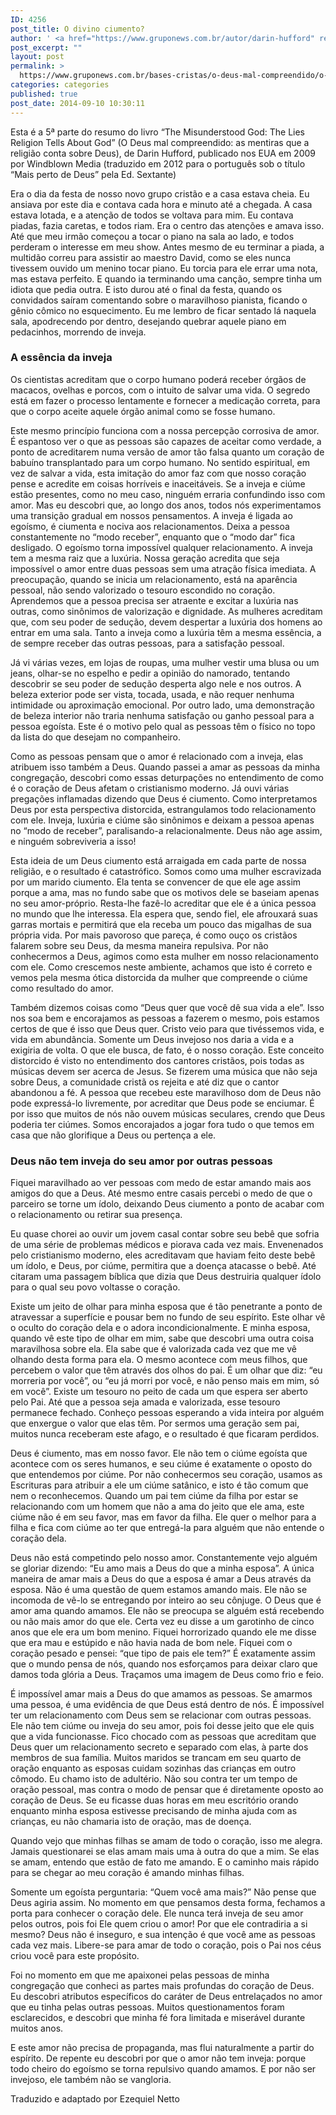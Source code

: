 ```yaml
---
ID: 4256
post_title: O divino ciumento?
author: ' <a href="https://www.gruponews.com.br/autor/darin-hufford" rel="tag">Darin Hufford</a>'
post_excerpt: ""
layout: post
permalink: >
  https://www.gruponews.com.br/bases-cristas/o-deus-mal-compreendido/o-divino-ciumento
categories: categories
published: true
post_date: 2014-09-10 10:30:11
---
```

Esta é a 5ª parte do resumo do livro “The Misunderstood God: The Lies Religion Tells About God” (O Deus mal compreendido: as mentiras que a religião conta sobre Deus), de Darin Hufford, publicado nos EUA em 2009 por Windblown Media (traduzido em 2012 para o português sob o título “Mais perto de Deus” pela Ed. Sextante)

Era o dia da festa de nosso novo grupo cristão e a casa estava cheia. Eu ansiava por este dia e contava cada hora e minuto até a chegada. A casa estava lotada, e a atenção de todos se voltava para mim. Eu contava piadas, fazia caretas, e todos riam. Era o centro das atenções e amava isso. Até que meu irmão começou a tocar o piano na sala ao lado, e todos perderam o interesse em meu show. Antes mesmo de eu terminar a piada, a multidão correu para assistir ao maestro David, como se eles nunca tivessem ouvido um menino tocar piano. Eu torcia para ele errar uma nota, mas estava perfeito. E quando ia terminando uma canção, sempre tinha um idiota que pedia outra. E isto durou até o final da festa, quando os convidados saíram comentando sobre o maravilhoso pianista, ficando o gênio cômico no esquecimento. Eu me lembro de ficar sentado lá naquela sala, apodrecendo por dentro, desejando quebrar aquele piano em pedacinhos, morrendo de inveja.
<h3>A essência da inveja</h3>
Os cientistas acreditam que o corpo humano poderá receber órgãos de macacos, ovelhas e porcos, com o intuito de salvar uma vida. O segredo está em fazer o processo lentamente e fornecer a medicação correta, para que o corpo aceite aquele órgão animal como se fosse humano.

Este mesmo princípio funciona com a nossa percepção corrosiva de amor. É espantoso ver o que as pessoas são capazes de aceitar como verdade, a ponto de acreditarem numa versão de amor tão falsa quanto um coração de babuíno transplantado para um corpo humano. No sentido espiritual, em vez de salvar a vida, esta imitação do amor faz com que nosso coração pense e acredite em coisas horríveis e inaceitáveis. Se a inveja e ciúme estão presentes, como no meu caso, ninguém erraria confundindo isso com amor. Mas eu descobri que, ao longo dos anos, todos nós experimentamos uma transição gradual em nossos pensamentos.
A inveja é ligada ao egoísmo, é ciumenta e nociva aos relacionamentos. Deixa a pessoa constantemente no “modo receber”, enquanto que o “modo dar” fica desligado. O egoísmo torna impossível qualquer relacionamento. A inveja tem a mesma raiz que a luxúria. Nossa geração acredita que seja impossível o amor entre duas pessoas sem uma atração física imediata. A preocupação, quando se inicia um relacionamento, está na aparência pessoal, não sendo valorizado o tesouro escondido no coração. Aprendemos que a pessoa precisa ser atraente e excitar a luxúria nas outras, como sinônimos de valorização e dignidade. As mulheres acreditam que, com seu poder de sedução, devem despertar a luxúria dos homens ao entrar em uma sala. Tanto a inveja como a luxúria têm a mesma essência, a de sempre receber das outras pessoas, para a satisfação pessoal.

Já vi várias vezes, em lojas de roupas, uma mulher vestir uma blusa ou um jeans, olhar-se no espelho e pedir a opinião do namorado, tentando descobrir se seu poder de sedução desperta algo nele e nos outros. A beleza exterior pode ser vista, tocada, usada, e não requer nenhuma intimidade ou aproximação emocional. Por outro lado, uma demonstração de beleza interior não traria nenhuma satisfação ou ganho pessoal para a pessoa egoísta. Este é o motivo pelo qual as pessoas têm o físico no topo da lista do que desejam no companheiro.

Como as pessoas pensam que o amor é relacionado com a inveja, elas atribuem isso também a Deus. Quando passei a amar as pessoas da minha congregação, descobri como essas deturpações no entendimento de como é o coração de Deus afetam o cristianismo moderno. Já ouvi várias pregações inflamadas dizendo que Deus é ciumento. Como interpretamos Deus por esta perspectiva distorcida, estrangulamos todo relacionamento com ele. Inveja, luxúria e ciúme são sinônimos e deixam a pessoa apenas no “modo de receber”, paralisando-a relacionalmente. Deus não age assim, e ninguém sobreviveria a isso!

Esta ideia de um Deus ciumento está arraigada em cada parte de nossa religião, e o resultado é catastrófico. Somos como uma mulher escravizada por um marido ciumento. Ela tenta se convencer de que ele age assim porque a ama, mas no fundo sabe que os motivos dele se baseiam apenas no seu amor-próprio. Resta-lhe fazê-lo acreditar que ele é a única pessoa no mundo que lhe interessa. Ela espera que, sendo fiel, ele afrouxará suas garras mortais e permitirá que ela receba um pouco das migalhas de sua própria vida. Por mais pavoroso que pareça, é como ouço os cristãos falarem sobre seu Deus, da mesma maneira repulsiva. Por não conhecermos a Deus, agimos como esta mulher em nosso relacionamento com ele. Como crescemos neste ambiente, achamos que isto é correto e vemos pela mesma ótica distorcida da mulher que compreende o ciúme como resultado do amor.

Também dizemos coisas como “Deus quer que você dê sua vida a ele”. Isso nos soa bem e encorajamos as pessoas a fazerem o mesmo, pois estamos certos de que é isso que Deus quer. Cristo veio para que tivéssemos vida, e vida em abundância. Somente um Deus invejoso nos daria a vida e a exigiria de volta. O que ele busca, de fato, é o nosso coração. Este conceito distorcido é visto no entendimento dos cantores cristãos, pois todas as músicas devem ser acerca de Jesus. Se fizerem uma música que não seja sobre Deus, a comunidade cristã os rejeita e até diz que o cantor abandonou a fé. A pessoa que recebeu este maravilhoso dom de Deus não pode expressá-lo livremente, por acreditar que Deus pode se enciumar. É por isso que muitos de nós não ouvem músicas seculares, crendo que Deus poderia ter ciúmes. Somos encorajados a jogar fora tudo o que temos em casa que não glorifique a Deus ou pertença a ele.
<h3>Deus não tem inveja do seu amor por outras pessoas</h3>
Fiquei maravilhado ao ver pessoas com medo de estar amando mais aos amigos do que a Deus. Até mesmo entre casais percebi o medo de que o parceiro se torne um ídolo, deixando Deus ciumento a ponto de acabar com o relacionamento ou retirar sua presença.

Eu quase chorei ao ouvir um jovem casal contar sobre seu bebê que sofria de uma série de problemas médicos e piorava cada vez mais. Envenenados pelo cristianismo moderno, eles acreditavam que haviam feito deste bebê um ídolo, e Deus, por ciúme, permitira que a doença atacasse o bebê. Até citaram uma passagem bíblica que dizia que Deus destruiria qualquer ídolo para o qual seu povo voltasse o coração.

Existe um jeito de olhar para minha esposa que é tão penetrante a ponto de atravessar a superfície e pousar bem no fundo de seu espírito. Este olhar vê o oculto do coração dela e o adora incondicionalmente. E minha esposa, quando vê este tipo de olhar em mim, sabe que descobri uma outra coisa maravilhosa sobre ela. Ela sabe que é valorizada cada vez que me vê olhando desta forma para ela. O mesmo acontece com meus filhos, que percebem o valor que têm através dos olhos do pai. É um olhar que diz: “eu morreria por você”, ou “eu já morri por você, e não penso mais em mim, só em você”. Existe um tesouro no peito de cada um que espera ser aberto pelo Pai. Até que a pessoa seja amada e valorizada, esse tesouro permanece fechado. Conheço pessoas esperando a vida inteira por alguém que enxergue o valor que elas têm. Por sermos uma geração sem pai, muitos nunca receberam este afago, e o resultado é que ficaram perdidos.

Deus é ciumento, mas em nosso favor. Ele não tem o ciúme egoísta que acontece com os seres humanos, e seu ciúme é exatamente o oposto do que entendemos por ciúme. Por não conhecermos seu coração, usamos as Escrituras para atribuir a ele um ciúme satânico, e isto é tão comum que nem o reconhecemos.
Quando um pai tem ciúme da filha por estar se relacionando com um homem que não a ama do jeito que ele ama, este ciúme não é em seu favor, mas em favor da filha. Ele quer o melhor para a filha e fica com ciúme ao ter que entregá-la para alguém que não entende o coração dela.

Deus não está competindo pelo nosso amor. Constantemente vejo alguém se gloriar dizendo: “Eu amo mais a Deus do que a minha esposa”. A única maneira de amar mais a Deus do que a esposa é amar a Deus através da esposa. Não é uma questão de quem estamos amando mais. Ele não se incomoda de vê-lo se entregando por inteiro ao seu cônjuge. O Deus que é amor ama quando amamos. Ele não se preocupa se alguém está recebendo ou não mais amor do que ele.
Certa vez eu disse a um garotinho de cinco anos que ele era um bom menino. Fiquei horrorizado quando ele me disse que era mau e estúpido e não havia nada de bom nele. Fiquei com o coração pesado e pensei: “que tipo de pais ele tem?” É exatamente assim que o mundo pensa de nós, quando nos esforçamos para deixar claro que damos toda glória a Deus. Traçamos uma imagem de Deus como frio e feio.

É impossível amar mais a Deus do que amamos as pessoas. Se amarmos uma pessoa, é uma evidência de que Deus está dentro de nós. É impossível ter um relacionamento com Deus sem se relacionar com outras pessoas. Ele não tem ciúme ou inveja do seu amor, pois foi desse jeito que ele quis que a vida funcionasse.
Fico chocado com as pessoas que acreditam que Deus quer um relacionamento secreto e separado com elas, à parte dos membros de sua família. Muitos maridos se trancam em seu quarto de oração enquanto as esposas cuidam sozinhas das crianças em outro cômodo. Eu chamo isto de adultério. Não sou contra ter um tempo de oração pessoal, mas contra o modo de pensar que é diretamente oposto ao coração de Deus. Se eu ficasse duas horas em meu escritório orando enquanto minha esposa estivesse precisando de minha ajuda com as crianças, eu não chamaria isto de oração, mas de doença.

Quando vejo que minhas filhas se amam de todo o coração, isso me alegra. Jamais questionarei se elas amam mais uma à outra do que a mim. Se elas se amam, entendo que estão de fato me amando. E o caminho mais rápido para se chegar ao meu coração é amando minhas filhas.

Somente um egoísta perguntaria: “Quem você ama mais?” Não pense que Deus agiria assim. No momento em que pensamos desta forma, fechamos a porta para conhecer o coração dele. Ele nunca terá inveja de seu amor pelos outros, pois foi Ele quem criou o amor! Por que ele contradiria a si mesmo? Deus não é inseguro, e sua intenção é que você ame as pessoas cada vez mais. Libere-se para amar de todo o coração, pois o Pai nos céus criou você para este propósito.

Foi no momento em que me apaixonei pelas pessoas de minha congregação que conheci as partes mais profundas do coração de Deus. Eu descobri atributos específicos do caráter de Deus entrelaçados no amor que eu tinha pelas outras pessoas. Muitos questionamentos foram esclarecidos, e descobri que minha fé fora limitada e miserável durante muitos anos.

E este amor não precisa de propaganda, mas flui naturalmente a partir do espírito. De repente eu descobri por que o amor não tem inveja: porque todo cheiro do egoísmo se torna repulsivo quando amamos. E por não ser invejoso, ele também não se vangloria.

Traduzido e adaptado por Ezequiel Netto